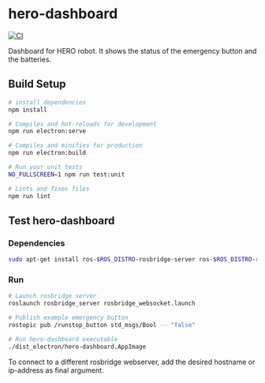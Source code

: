 # hero-dashboard

[![CI](https://github.com/tue-robotics/hero-dashboard/actions/workflows/main.yml/badge.svg)](https://github.com/tue-robotics/hero-dashboard/actions/workflows/main.yml)

Dashboard for HERO robot. It shows the status of the emergency button and the batteries.

## Build Setup

```bash
# install dependencies
npm install

# Compiles and hot-reloads for development
npm run electron:serve

# Compiles and minifies for production
npm run electron:build

# Run your unit tests
NO_FULLSCREEN=1 npm run test:unit

# Lints and fixes files
npm run lint
```

## Test hero-dashboard

### Dependencies

```bash
sudo apt-get install ros-$ROS_DISTRO-rosbridge-server ros-$ROS_DISTRO-rostopic
```

### Run

```bash
# Launch rosbridge server
roslaunch rosbridge_server rosbridge_websocket.launch

# Publish example emergency button
rostopic pub /runstop_button std_msgs/Bool -- "false"

# Run hero-dashboard executable
./dist_electron/hero-dashboard.AppImage
```

To connect to a different rosbridge webserver,
add the desired hostname or ip-address as final argument.
